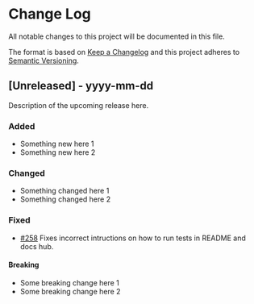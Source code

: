 # Change Log

All notable changes to this project will be documented in this file.

The format is based on [Keep a Changelog](http://keepachangelog.com/)
and this project adheres to [Semantic Versioning](http://semver.org/).

## [Unreleased] - yyyy-mm-dd

Description of the upcoming release here.

### Added

- Something new here 1
- Something new here 2

### Changed

- Something changed here 1
- Something changed here 2

### Fixed

- [#258](https://github.com/FuelLabs/sway-libs/pull/258) Fixes incorrect intructions on how to run tests in README and docs hub.

#### Breaking

- Some breaking change here 1
- Some breaking change here 2
